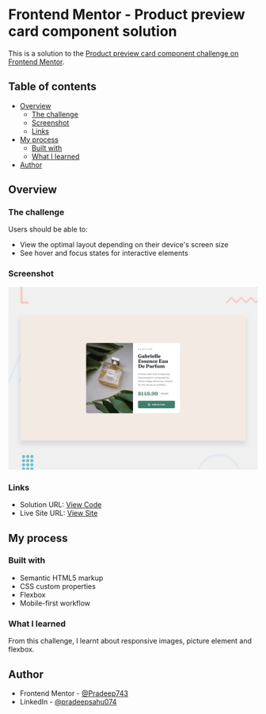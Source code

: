 # Frontend Mentor - Product preview card component solution

This is a solution to the [Product preview card component challenge on Frontend Mentor](https://www.frontendmentor.io/challenges/product-preview-card-component-GO7UmttRfa). 

## Table of contents

- [Overview](#overview)
  - [The challenge](#the-challenge)
  - [Screenshot](#screenshot)
  - [Links](#links)
- [My process](#my-process)
  - [Built with](#built-with)
  - [What I learned](#what-i-learned)
- [Author](#author)


## Overview

### The challenge

Users should be able to:

- View the optimal layout depending on their device's screen size
- See hover and focus states for interactive elements

### Screenshot

![](./design/desktop-preview.jpg)


### Links

- Solution URL: [View Code](https://your-solution-url.com)
- Live Site URL: [View Site](https://your-live-site-url.com)

## My process

### Built with

- Semantic HTML5 markup
- CSS custom properties
- Flexbox
- Mobile-first workflow


### What I learned

From this challenge, I learnt about responsive images, picture element and flexbox.


## Author

- Frontend Mentor - [@Pradeep743](https://www.frontendmentor.io/profile/Pradeep743)
- LinkedIn - [@pradeepsahu074](https://www.linkedin.com/in/pradeepsahu074/)

